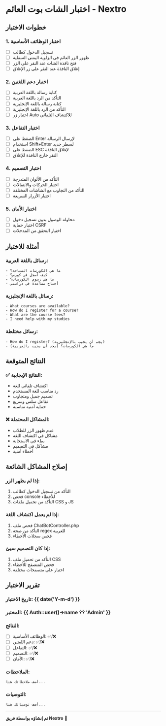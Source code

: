 # اختبار الشات بوت العائم - Nextro

## خطوات الاختبار

### 1. اختبار الوظائف الأساسية
- [ ] تسجيل الدخول كطالب
- [ ] ظهور الزر العائم في الزاوية اليمنى السفلية
- [ ] فتح نافذة الشات عند النقر على الزر
- [ ] إغلاق النافذة عند النقر على زر الإغلاق

### 2. اختبار دعم اللغتين
- [ ] كتابة رسالة باللغة العربية
- [ ] التأكد من الرد باللغة العربية
- [ ] كتابة رسالة باللغة الإنجليزية
- [ ] التأكد من الرد باللغة الإنجليزية
- [ ] اختبار زر Auto للاكتشاف التلقائي

### 3. اختبار التفاعل
- [ ] الضغط على Enter لإرسال الرسالة
- [ ] استخدام Shift+Enter لسطر جديد
- [ ] الضغط على ESC لإغلاق النافذة
- [ ] النقر خارج النافذة للإغلاق

### 4. اختبار التصميم
- [ ] التأكد من الألوان المتدرجة
- [ ] اختبار الحركات والانتقالات
- [ ] التأكد من التجاوب مع الشاشات المختلفة
- [ ] اختبار الأزرار السريعة

### 5. اختبار الأمان
- [ ] محاولة الوصول بدون تسجيل دخول
- [ ] اختبار حماية CSRF
- [ ] اختبار التحقق من المدخلات

## أمثلة للاختبار

### رسائل باللغة العربية:
```
- ما هي الكورسات المتاحة؟
- كيف أسجل في كورس؟
- ما هي رسوم الكورسات؟
- أحتاج مساعدة في دراستي
```

### رسائل باللغة الإنجليزية:
```
- What courses are available?
- How do I register for a course?
- What are the course fees?
- I need help with my studies
```

### رسائل مختلطة:
```
- How do I register? (يجب أن يجيب بالإنجليزية)
- ما هي الكورسات؟ (يجب أن يجيب بالعربية)
```

## النتائج المتوقعة

### ✅ النتائج الإيجابية:
- اكتشاف تلقائي للغة
- رد مناسب للغة المستخدم
- تصميم جميل ومتجاوب
- تفاعل سلس وسريع
- حماية أمنية مناسبة

### ❌ المشاكل المحتملة:
- عدم ظهور الزر للطلاب
- مشاكل في اكتشاف اللغة
- بطء في الاستجابة
- مشاكل في التصميم
- أخطاء أمنية

## إصلاح المشاكل الشائعة

### إذا لم يظهر الزر:
1. التأكد من تسجيل الدخول كطالب
2. فحص console للأخطاء
3. التأكد من تحميل ملفات CSS و JS

### إذا لم يعمل اكتشاف اللغة:
1. فحص ملف ChatBotController.php
2. التأكد من صحة regex للعربية
3. فحص سجلات الأخطاء

### إذا كان التصميم سيئ:
1. التأكد من تحميل ملف CSS
2. فحص المتصفح للأخطاء
3. اختبار على متصفحات مختلفة

## تقرير الاختبار

### تاريخ الاختبار: {{ date('Y-m-d') }}
### المختبر: {{ Auth::user()->name ?? 'Admin' }}

### النتائج:
- [ ] الوظائف الأساسية: ✅/❌
- [ ] دعم اللغتين: ✅/❌
- [ ] التفاعل: ✅/❌
- [ ] التصميم: ✅/❌
- [ ] الأمان: ✅/❌

### الملاحظات:
```
أضف ملاحظاتك هنا...
```

### التوصيات:
```
أضف توصياتك هنا...
```

---

**تم إنشاؤه بواسطة فريق Nextro** 🚀 